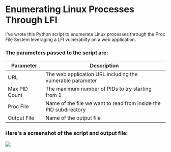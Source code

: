 # Enumerating Linux Processes Through LFI

I've wrote this Python script to enumerate Linux processes through the Proc File System leveraging a LFI vulnerabilty on a web application.

### The parameters passed to the script are:

| Parameter | Description |
|-----|----|
| URL | The web application URL including the vulnerable parameter |
| Max PID Count | The maximum number of PIDs to try starting from 1 |
| Proc File | Name of the file we want to read from inside the PID subdirectory |
| Output File | Name of the output file |


### Here's a screenshot of the script and output file:

![](https://github.com/nobelh/PID-Enumeration-with-LFI/blob/main/pidlfi5.png)